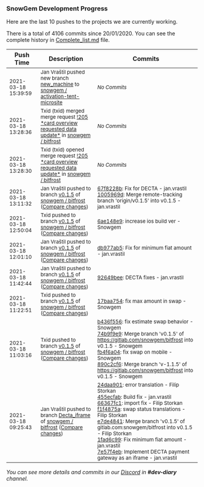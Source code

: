 
### SnowGem Development Progress

Here are the last 10 pushes to the projects we are currently working.

There is a total of 4106 commits since 20/01/2020. You can see the complete history in
 [Complete_list.md](Complete_list.md) file.

| Push Time | Description | Commits |
| --- | --- | --- |
| <sub>2021-03-18 15:39:59</sub> | <sub>Jan Vraštil pushed new branch [new\_machine](https://gitlab.com/snowgem/activation-tent-microsite/commits/new_machine) to [snowgem / activation\-tent\-microsite](https://gitlab.com/snowgem/activation-tent-microsite)</sub> | <sub>_No Commits_</sub> |
| <sub>2021-03-18 13:28:36</sub> | <sub>Txid (txid) merged merge request [\!205 \*card overview requested data update\*](https://gitlab.com/snowgem/bitfrost/-/merge_requests/205) in [snowgem / bitfrost](https://gitlab.com/snowgem/bitfrost)</sub> | <sub>_No Commits_</sub> |
| <sub>2021-03-18 13:28:30</sub> | <sub>Txid (txid) opened merge request [\!205 \*card overview requested data update\*](https://gitlab.com/snowgem/bitfrost/-/merge_requests/205) in [snowgem / bitfrost](https://gitlab.com/snowgem/bitfrost)</sub> | <sub>_No Commits_</sub> |
| <sub>2021-03-18 13:11:32</sub> | <sub>Jan Vraštil pushed to branch [v0\.1\.5](https://gitlab.com/snowgem/bitfrost/commits/v0.1.5) of [snowgem / bitfrost](https://gitlab.com/snowgem/bitfrost) ([Compare changes](https://gitlab.com/snowgem/bitfrost/compare/6ae148e9d9d2b9fa383b293f6c82b1d239c40150...1005969df23504141312893f416f99783a7cd24d))</sub> | <sub>[67f8228b](https://gitlab.com/snowgem/bitfrost/-/commit/67f8228bd9a9ed76b003a3f85f9b0c6477887d70): Fix for DECTA - jan.vrastil<br>[1005969d](https://gitlab.com/snowgem/bitfrost/-/commit/1005969df23504141312893f416f99783a7cd24d): Merge remote-tracking branch 'origin/v0.1.5' into v0.1.5 - jan.vrastil</sub> |
| <sub>2021-03-18 12:50:04</sub> | <sub>Txid pushed to branch [v0\.1\.5](https://gitlab.com/snowgem/bitfrost/commits/v0.1.5) of [snowgem / bitfrost](https://gitlab.com/snowgem/bitfrost) ([Compare changes](https://gitlab.com/snowgem/bitfrost/compare/db977ab56d7fba7ac70b2e1b289c9712b4b3aab9...6ae148e9d9d2b9fa383b293f6c82b1d239c40150))</sub> | <sub>[6ae148e9](https://gitlab.com/snowgem/bitfrost/-/commit/6ae148e9d9d2b9fa383b293f6c82b1d239c40150): increase ios build ver - Snowgem</sub> |
| <sub>2021-03-18 12:01:10</sub> | <sub>Jan Vraštil pushed to branch [v0\.1\.5](https://gitlab.com/snowgem/bitfrost/commits/v0.1.5) of [snowgem / bitfrost](https://gitlab.com/snowgem/bitfrost) ([Compare changes](https://gitlab.com/snowgem/bitfrost/compare/92649beecfa1280c15514a2b76bbc7eb2b20a0ac...db977ab56d7fba7ac70b2e1b289c9712b4b3aab9))</sub> | <sub>[db977ab5](https://gitlab.com/snowgem/bitfrost/-/commit/db977ab56d7fba7ac70b2e1b289c9712b4b3aab9): Fix for minimum fiat amount - jan.vrastil</sub> |
| <sub>2021-03-18 11:42:44</sub> | <sub>Jan Vraštil pushed to branch [v0\.1\.5](https://gitlab.com/snowgem/bitfrost/commits/v0.1.5) of [snowgem / bitfrost](https://gitlab.com/snowgem/bitfrost) ([Compare changes](https://gitlab.com/snowgem/bitfrost/compare/17baa754281518ecf8e69e8290ef5e4ae8dfef1e...92649beecfa1280c15514a2b76bbc7eb2b20a0ac))</sub> | <sub>[92649bee](https://gitlab.com/snowgem/bitfrost/-/commit/92649beecfa1280c15514a2b76bbc7eb2b20a0ac): DECTA fixes - jan.vrastil</sub> |
| <sub>2021-03-18 11:22:51</sub> | <sub>Txid pushed to branch [v0\.1\.5](https://gitlab.com/snowgem/bitfrost/commits/v0.1.5) of [snowgem / bitfrost](https://gitlab.com/snowgem/bitfrost) ([Compare changes](https://gitlab.com/snowgem/bitfrost/compare/890c2cf6eea37c6663dd528de15343d663628ccf...17baa754281518ecf8e69e8290ef5e4ae8dfef1e))</sub> | <sub>[17baa754](https://gitlab.com/snowgem/bitfrost/-/commit/17baa754281518ecf8e69e8290ef5e4ae8dfef1e): fix max amount in swap - Snowgem</sub> |
| <sub>2021-03-18 11:03:16</sub> | <sub>Txid pushed to branch [v0\.1\.5](https://gitlab.com/snowgem/bitfrost/commits/v0.1.5) of [snowgem / bitfrost](https://gitlab.com/snowgem/bitfrost) ([Compare changes](https://gitlab.com/snowgem/bitfrost/compare/1fad6c99bfddfab4d09b6316b1b46fa08fb7ac69...890c2cf6eea37c6663dd528de15343d663628ccf))</sub> | <sub>[b436f556](https://gitlab.com/snowgem/bitfrost/-/commit/b436f556a79f0fe2eb873faf8b6d72c5a6ca00e6): fix estimate swap behavior - Snowgem<br>[74b9f9e9](https://gitlab.com/snowgem/bitfrost/-/commit/74b9f9e98e95c7c84f8d5e9db4b989f796de098b): Merge branch 'v0.1.5' of https://gitlab.com/snowgem/bitfrost into v0.1.5 - Snowgem<br>[fb4f6a04](https://gitlab.com/snowgem/bitfrost/-/commit/fb4f6a04ca93b61cb12072deeb80192f6e97c1cc): fix swap on mobile - Snowgem<br>[890c2cf6](https://gitlab.com/snowgem/bitfrost/-/commit/890c2cf6eea37c6663dd528de15343d663628ccf): Merge branch 'v-1.1.5' of https://gitlab.com/snowgem/bitfrost into v0.1.5 - Snowgem</sub> |
| <sub>2021-03-18 09:25:43</sub> | <sub>Jan Vraštil pushed to branch [Decta\_iframe](https://gitlab.com/snowgem/bitfrost/commits/Decta_iframe) of [snowgem / bitfrost](https://gitlab.com/snowgem/bitfrost) ([Compare changes](https://gitlab.com/snowgem/bitfrost/compare/2b5c6d3f93f908cca17ac9bc35c11488115d78b9...7e57f4eb8b39ea6e6a5773bc1ae8f192d33691f5))</sub> | <sub>[24daa901](https://gitlab.com/snowgem/bitfrost/-/commit/24daa901d44124a398dda0b1bb416e601c00afd9): error translation - Filip Storkan<br>[455ecfab](https://gitlab.com/snowgem/bitfrost/-/commit/455ecfabf7e8e093824355bb9729250a390f0ad8): Build fix - jan.vrastil<br>[66367fc1](https://gitlab.com/snowgem/bitfrost/-/commit/66367fc1066a084c0f90335e18d5075e657a5d78): import fix - Filip Storkan<br>[f1f4875a](https://gitlab.com/snowgem/bitfrost/-/commit/f1f4875abb5b7812472bff47f8dd25aedb38c1df): swap status translations - Filip Storkan<br>[e7de4841](https://gitlab.com/snowgem/bitfrost/-/commit/e7de484157dad67b139a768ca93d4e0771426195): Merge branch 'v0.1.5' of gitlab.com:snowgem/bitfrost into v0.1.5 - Filip Storkan<br>[1fad6c99](https://gitlab.com/snowgem/bitfrost/-/commit/1fad6c99bfddfab4d09b6316b1b46fa08fb7ac69): Fix minimum fiat amount - jan.vrastil<br>[7e57f4eb](https://gitlab.com/snowgem/bitfrost/-/commit/7e57f4eb8b39ea6e6a5773bc1ae8f192d33691f5): Implement DECTA payment gateway as an iframe - jan.vrastil</sub> |

_You can see more details and commits in our [Discord](https://discord.gg/zumGnbg) in **#dev-diary** channel._
